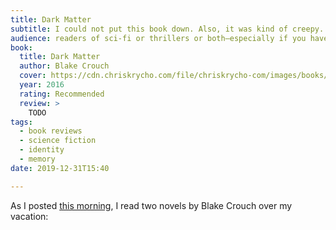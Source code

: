 ```yaml
---
title: Dark Matter
subtitle: I could not put this book down. Also, it was kind of creepy.
audience: readers of sci-fi or thrillers or both—especially if you have an interest in identity , memory, and the ways they intersect.
book:
  title: Dark Matter
  author: Blake Crouch
  cover: https://cdn.chriskrycho.com/file/chriskrycho-com/images/books/dark-matter.jpg
  year: 2016
  rating: Recommended
  review: >
    TODO
tags:
  - book reviews
  - science fiction
  - identity
  - memory
date: 2019-12-31T15:40

---
```


As I posted [this morning][recursion], I read two novels by Blake Crouch over my vacation: 

[recursion]: https://v5.chriskrycho.com/library/recursion/
